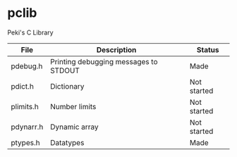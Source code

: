 # pclib
Peki's C Library

| File | Description | Status |
| - | - | - |
| pdebug.h | Printing debugging messages to STDOUT | Made |
| pdict.h | Dictionary | Not started |
| plimits.h | Number limits | Not started |
| pdynarr.h | Dynamic array | Not started |
| ptypes.h | Datatypes | Made |
